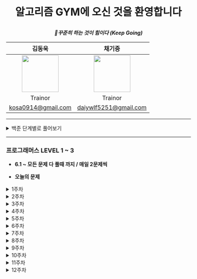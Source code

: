 # <p align="center"> 알고리즘 GYM에 오신 것을 환영합니다 </p>  

<div align="center">  
 
 __*:muscle:꾸준히 하는 것이 힘이다 (Keep Going)*__  

|김동욱|채기중|
|:-:|:-:|
|<img src="https://user-images.githubusercontent.com/71700079/190619406-503a09ff-d4a9-4837-bae2-5c78c17ed60a.jpg" width="100" height="100">|<img src="https://user-images.githubusercontent.com/71700079/190619439-ebaed8d0-a1df-4a9c-88b5-89eeaeb6eba8.jpg" width="100" height="100">|
|Trainor|Trainor|
|kosa0914@gmail.com  |daiywlf5251@gmail.com|
</div>

* * *
<details>
<summary>백준 단계별로 풀어보기</summary>  
 
### 백준 단계별로 풀어보기 11 ~ 30 135문제 (~5.22 총 11주차)
* 월, 수, 금:  라이브 코딩
* 일요일: 해당 주차 리뷰

* **세부일정**
  * **1주차: 브루트 포스(5), 정렬(9)**
  * **2주차: 정렬(1), 백트레킹(8), DP(5)**
  * **3주차: DP1(11), 그리디(3)**
  * **4주차: 그리디(2), 정수론 및 조합론(12)**
  * **5주차: 스택(6), 큐, 덱(7)**
  * **6주차: Divide Qonquer(9), 이분탐색(5)**
  * **7주차: Priority Queue(4), DP2(7), DFS, BFS(3)**
  * **8주차: DFS, BFS(8), 최단경로(6)**
  * **9주차: 투 포인터(5), 최단거리 역추적(9)**
  * **10주차: 트리(7), 유니온파인드(4), 최소신장트리(6)**


  **-> 진행 중 해당 주차에 추가된 문제들이 있으므로 11주차까지 진행 !!**

* **오늘의 문제**
<details>
<summary>1주차</summary>  

* 3.7: 2798, 2231
* 3.8: 7568, 1018
* 3.9: 1436, 2750
* 3.10: 2751, 10989
* 3.11: 2108, 1427
* 3.12: 11650, 11651
* 3.13: 1181, 10814
</details>
<details>
<summary>2주차</summary>  

* 3.14: 18870, 15649
* 3.15: 15650, 15651
* 3.16: 15652, 9663
* 3.17: 2580, 14888
* 3.18: 14889, 1003
* 3.19: 9184, 1904
* 3.20: 9461, 1149
 </details>
 <details>
<summary>3주차</summary>  
  
* 3.21: 1932, 2579
* 3.22: 1463, 10844
* 3.23: 2156, 11053
* 3.24: 11054, 2565
* 3.25: 9251, 1912
* 3.26: 12865, 11047
* 3.27: 1931, 11399
 </details>
 <details>
<summary>4주차</summary>  
  
* 3.28: 1541, 13305
* 3.29: 5086, 1037
* 3.30: 2609, 1934
* 3.31: 2981, 3036
* 4.1: 11050, 11051
* 4.2: 1010, 9375
* 4.3: 1676, 2004
 </details>
<details>
<summary>5주차</summary>  
 
* 4.4: 10828, 10773
* 4.5: 4949, 9012
* 4.6: 1874, 17298
* 4.7: 18258, 2164
* 4.8: 11866, 1966
* 4.9: 10866, 1021
* 4.10: 5430, 2630
 </details>
<details>
<summary>6주차</summary>  
 
* 4.11: 1992, 1780
* 4.12: 1629, 11401
* 4.13: 2740, 10830
* 4.14: 11444, 6549
* 4.15: 1920, 10816
* 4.16: 1654, 2805
* 4.17: 2110, 1300
 </details>
 <details>
<summary>7주차</summary>  
  
* 4.18: 12015, 11279
* 4.19: 1927, 11286
* 4.20: 1655, 11066
* 4.21: 11049, 1520
* 4.22: 10942, 2629
* 4.23: 2293, 7579
* 4.24: 1260, 2606
 </details>
 <details>
<summary>8주차</summary>  
  
* 4.25: 2667, 1012
* 4.26: 2178, 7576
* 4.27: 7569, 1697
* 4.28: 2206, 7562
* 4.29: 1707, 1753
* 4.30: 1504, 13549
* 5.1: 9370, 11657
 </details>
 <details>
<summary>9주차</summary>  
  
* 5.2: 11404, 1956
* 5.3: 3273, 2470
* 5.4: 1806, 1644
* 5.5: 1450, 12852
* 5.6: 14002, 14003
* 5.7: 9252, 2618 (카카오 코딩테스트의 사유로 5.8로 연기)
* 5.8: 9252, 2618
 </details>
 <details>
<summary>10주차</summary>  
  
* 5.9: 13913, 9019
* 5.10: 11779, 11780
* 5.11: 11725, 1167
* 5.12: 1967, 1991
* 5.13: 2263, 5639
* 5.14: 4803, 1717
* 5.15: 1976, 4195
 </details>
 <details>
<summary>11주차</summary>  
  
* 5.16: 20040, 9372
* 5.17: 1197, 4386
* 5.18: 1774, 2887
* 5.19: 17472
 </details>

**5.19 부로 백준 단계별로 단계별로 풀어보기 끝 !!**

**5.31 까지 단계별로 풀어보기 미숙한 것들 완료 후, 6.1 부터 프로그래머스 시작**

**고생많았습니당 ^.^**
</details>  

___
### 프로그래머스 LEVEL 1 ~ 3
* **6.1 ~ 모든 문제 다 풀때 까지 / 매일 2문제씩**

* **오늘의 문제**
<details>
<summary>1주차</summary>  

* 6.1: 신고 결과 받기[LEVEL 1], 추석 트래픽[LEVEL 3]
* 6.2: 문자열 압축[LEVEL 2], 오픈 채팅방[LEVEL 2]
* 6.3: 로또의 최고,최저 순위[LEVEL 1], N으로 표현[LEVEL 3]
* 6.4: 카카오프렌즈 컬러링북[LEVEL 2], 단체사진 찍기[LEVEL 2]
* 6.5: 신규 아이디 추천[LEVEL 1], 입국심사[LEVEL 3]
* 6.6: 멀쩡한 사각형[LEVEL 2], 124 나라의 숫자[LEVEL 2]
* 6.7: 키패드 누르기[LEVEL 1], 가장 먼 노드[LEVEL 3]
</details>
<details>
<summary>2주차</summary>  
 
* 6.8: 타겟 넘버[LEVEL 2], 고양이와 개는 몇 마리 있을까[LEVEL2]
* 6.9: 숫자 문자열과 영단어[LEVEL 1], 없어진 기록 찾기[LEVEL 3]
* 6.10: 기능개발[LEVEL 2], 더 맵게[LEVEL 2]
* 6.11: 크레인 인형뽑기 게임[LEVEL 1], 브라이언의 고민[LEVEL 3]
* 6.12: 루시와 엘라 찾기[LEVEL 2], 짝지어 제거하기[LEVEL 2]
* 6.13: 없는 숫자 더하기[LEVEL 1], 리틀 프렌즈 사천성[LEVEL 3]
* 6.14: 행렬 테두리 회전하기[LEVEL 2], 메뉴 리뉴얼[LEVEL 2]
</details>
<details>
<summary>3주차</summary>  
 
* 6.15: 음양 더하기[LEVEL 1], 디스크 컨트롤러[LEVEL 3]
* 6.16: 괄호 변환[LEVEL 2], 뉴스 클러스터링[LEVEL 2]
* 6.17: 내적[LEVEL 1], 정수 삼각형[LEVEL 3]
* 6.18: 거리두기 확인하기[LEVEL 2], 수식 최대화[LEVEL 2]
* 6.19: 소수 만들기[LEVEL 1], 네트워크[LEVEL 3]
* 6.20: 튜플[LEVEL 2], 빛의 경로 싸이클[LEVEL 2]
* 6.21: 완주하지 못한 선수[LEVEL 1], 순위[LEVEL 3]
</details>
<details>
<summary>4주차</summary>  

* 6.22: 전화번호 목록[LEVEL 2], 프린터[LEVEL 2]
* 6.23: K번째 수[LEVEL 1], 있었는데요 없었습니다[LEVEL 3]
* 6.24: [가장 큰 수[LEVEL 2]](https://programmers.co.kr/learn/courses/30/lessons/42746), [소수 찾기[LEVEL 2]](https://programmers.co.kr/learn/courses/30/lessons/42839)
* 6.25: [모의고사[LEVEL 1]](https://programmers.co.kr/learn/courses/30/lessons/42840), [다단계 칫솔 판매[LEVEL 3]](https://programmers.co.kr/learn/courses/30/lessons/77486)
* 6.26: [조이스틱[LEVEL 2]](https://programmers.co.kr/learn/courses/30/lessons/42860), [최솟값 구하기[LEVEL 2]](https://programmers.co.kr/learn/courses/30/lessons/59038)
* 6.27: [체육복[LEVEL 1]](https://programmers.co.kr/learn/courses/30/lessons/42862), [자물쇠와 열쇠[LEVEL 3]](https://programmers.co.kr/learn/courses/30/lessons/60059)
* 6.28: [동명 동물 수 찾기[LEVEL 2]](https://programmers.co.kr/learn/courses/30/lessons/59041), [이름에 el이 들어가는 동물 찾기[LEVEL 2]](https://programmers.co.kr/learn/courses/30/lessons/59047)
</details>
<details>
<summary>5주차</summary>  
 
* 6.29: [모든 레코드 조회하기[LEVEL 1]](https://programmers.co.kr/learn/courses/30/lessons/59034), [셔틀버스[LEVEL 3]]( https://programmers.co.kr/learn/courses/30/lessons/17678)
* 6.30: [게임 맵 최단거리[LEVEL 2]](https://programmers.co.kr/learn/courses/30/lessons/1844), [예상 대진표[LEVEL 2]]( https://programmers.co.kr/learn/courses/30/lessons/12985)
* 7.1: [폰켓몬[LEVEL 1]](https://programmers.co.kr/learn/courses/30/lessons/1845), [표 편집[LEVEL 3]](
    https://programmers.co.kr/learn/courses/30/lessons/81303)
* 7.2: [순위 검색[LEVEL 2]](https://programmers.co.kr/learn/courses/30/lessons/72412), [후보키[LEVEL 2]](https://programmers.co.kr/learn/courses/30/lessons/42890)
* 7.3: [이름이 없는 동물의 [LEVEL 1]](https://programmers.co.kr/learn/courses/30/lessons/59039), [보석 쇼핑[LEVEL 3]](https://programmers.co.kr/learn/courses/30/lessons/67258)
* 7.4: [괄호 회전하기[LEVEL 2]](https://programmers.co.kr/learn/courses/30/lessons/76502), [배달[LEVEL 2]](https://programmers.co.kr/learn/courses/30/lessons/12978)
* 7.5: [최댓값 구하기[LEVEL 1]](https://programmers.co.kr/learn/courses/30/lessons/59415), [불량 사용자[LEVEL 3]](https://programmers.co.kr/learn/courses/30/lessons/64064)
</details>
<details>
<summary>6주차</summary>  
 
* 7.6: [2xn 타일링[LEVEL 2]](https://school.programmers.co.kr/learn/courses/30/lessons/12900), [위장[LEVEL 2]](https://school.programmers.co.kr/learn/courses/30/lessons/42578)
* 7.7: [실패율[LEVEL 1]](https://school.programmers.co.kr/learn/courses/30/lessons/42889), [GPS[LEVEL 3]](https://school.programmers.co.kr/learn/courses/30/lessons/1837)
* 7.8: [다리를 지나는 트럭[LEVEL 2]](https://school.programmers.co.kr/learn/courses/30/lessons/42583), [H-Index[LEVEL 2]](https://school.programmers.co.kr/learn/courses/30/lessons/42747)
* 7.9: [약수의 갯수와 덧셈[LEVEL 1]](https://school.programmers.co.kr/learn/courses/30/lessons/77884), [금과 은 운반하기[LEVEL 3]](https://school.programmers.co.kr/learn/courses/30/lessons/86053)
* 7.10: [카펫[LEVEL 2]](https://school.programmers.co.kr/learn/courses/30/lessons/42842), [큰 수 만들기[LEVEL2]](https://school.programmers.co.kr/learn/courses/30/lessons/42883)
* 7.11: [3진법 뒤집기[LEVEL 1]](https://school.programmers.co.kr/learn/courses/30/lessons/68935), [이중 우선순위 큐[LEVEL 3]](https://school.programmers.co.kr/learn/courses/30/lessons/42628)
* 7.12: [동물 수 구하기[LEVEL 2]](https://school.programmers.co.kr/learn/courses/30/lessons/59406), [입양 시각 구하기[LEVEL 2]](https://school.programmers.co.kr/learn/courses/30/lessons/59412)
</details>
<details>
<summary>7주차</summary>  

* 7.13: [예산[LEVEL 1]](https://school.programmers.co.kr/learn/courses/30/lessons/12982), [등굣길[LEVEL 3]](https://school.programmers.co.kr/learn/courses/30/lessons/42898)
* 7.14: [NULL 처리하기[LEVEL 2]](https://school.programmers.co.kr/learn/courses/30/lessons/59410), [중성화 여부 판단하기[LEVEL 2]](https://school.programmers.co.kr/learn/courses/30/lessons/59409)
* 7.15: [역순 정렬하기[LEVEL 1]](https://school.programmers.co.kr/learn/courses/30/lessons/59035), [단어 변환[LEVEL 3]](https://school.programmers.co.kr/learn/courses/30/lessons/43163)
* 7.16: [피로도[LEVEL 2]](https://school.programmers.co.kr/learn/courses/30/lessons/87946), [프렌즈 4블록[LEVEL2]](https://school.programmers.co.kr/learn/courses/30/lessons/17679)
* 7.17: [이름이 있는 동물의 아이디[LEVEL 1]](https://school.programmers.co.kr/learn/courses/30/lessons/59407), [오랜 기간 보호한 동물[LEVEL 3]](https://school.programmers.co.kr/learn/courses/30/lessons/59044)
* 7.18: [2개 이하로 다른 비트[LEVEL 2]](https://school.programmers.co.kr/learn/courses/30/lessons/77885), [삼각 달팽이[LEVEL 2]](https://school.programmers.co.kr/learn/courses/30/lessons/68645)
* 7.19: [2개 뽑아서 더하기[LEVEL 1]](https://school.programmers.co.kr/learn/courses/30/lessons/68644), [헤비 유저가 소유한 장소[LEVEL 3]](https://school.programmers.co.kr/learn/courses/30/lessons/77487)
</details>
<details>
<summary>8주차</summary>  

* 7.20: [영어 끝말잇기[LEVEL 2]](https://school.programmers.co.kr/learn/courses/30/lessons/12981), [주식가격[LEVEL 2]](https://school.programmers.co.kr/learn/courses/30/lessons/42584)
* 7.21: [아픈 동물 찾기[LEVEL 1]](https://school.programmers.co.kr/learn/courses/30/lessons/59036), [합승 택시 요금[LEVEL 3]](https://school.programmers.co.kr/learn/courses/30/lessons/72413)
* 7.22: [구명보트[LEVEL 2]](https://school.programmers.co.kr/learn/courses/30/lessons/42885), [중복 제거하기[LEVEL 2]](https://school.programmers.co.kr/learn/courses/30/lessons/59408)
* 7.23: [2016년 [LEVEL 1]](https://school.programmers.co.kr/learn/courses/30/lessons/12901), [경주로 건설[LEVEL 3]](https://school.programmers.co.kr/learn/courses/30/lessons/67259)
* 7.24: [교점에 별 만들기[LEVEL 2]](https://school.programmers.co.kr/learn/courses/30/lessons/87377), [전력망을 둘로 나누기[LEVEL 2]](https://school.programmers.co.kr/learn/courses/30/lessons/86971)
* 7.25: [어린 동물 찾기[LEVEL 1]](https://school.programmers.co.kr/learn/courses/30/lessons/59037), [보행자 천국[LEVEL 3]](https://school.programmers.co.kr/learn/courses/30/lessons/1832)
* 7.26: [모음 사전[LEVEL 2]](https://school.programmers.co.kr/learn/courses/30/lessons/84512), [캐시[LEVEL 2]](https://school.programmers.co.kr/learn/courses/30/lessons/17680)
</details>
<details>
<summary>9주차</summary>  
 
* 7.27: [최소 직사각형[LEVEL 1]](https://school.programmers.co.kr/learn/courses/30/lessons/86491), [몸짱 트레이너 라이언의 고민[LEVEL 3]](https://school.programmers.co.kr/learn/courses/30/lessons/1838)
* 7.28: [이진 변환 반복하기[LEVEL 2]](https://school.programmers.co.kr/learn/courses/30/lessons/70129), [점프와 순간 이동[LEVEL 2]](https://school.programmers.co.kr/learn/courses/30/lessons/12980)
* 7.29: [나머지가 1이 되는 수 찾기[LEVEL 1]](https://school.programmers.co.kr/learn/courses/30/lessons/87389), [베스트 앨범[LEVEL 3]](https://school.programmers.co.kr/learn/courses/30/lessons/42579)
* 7.30: [3xn 타일링[LEVEL 2]](https://school.programmers.co.kr/learn/courses/30/lessons/12902), [DATETIME에서 DATE로 형 변환[LEVEL 2]](https://school.programmers.co.kr/learn/courses/30/lessons/59414)
* 7.31: [동물의 아이디와 이름[LEVEL 1]](https://school.programmers.co.kr/learn/courses/30/lessons/59403), [아이템 줍기[LEVEL 3]](https://school.programmers.co.kr/learn/courses/30/lessons/87694)
* 8.1: [n^2배열 자르기[LEVEL 2]](https://school.programmers.co.kr/learn/courses/30/lessons/87390), [쿼드압축 후 개수 세기[LEVEL 2]](https://school.programmers.co.kr/learn/courses/30/lessons/68936)
* 8.2: [부족한 금액 계산하기[LEVEL 1]](https://school.programmers.co.kr/learn/courses/30/lessons/82612), [여행경로[LEVEL 3]](https://school.programmers.co.kr/learn/courses/30/lessons/43164)
</details>
<details>
<summary>10주차</summary>  
 
* 8.3: [스킬트리[LEVEL 2]](https://school.programmers.co.kr/learn/courses/30/lessons/49993), [방문 길이[LEVEL 2]](https://school.programmers.co.kr/learn/courses/30/lessons/49994)
* 8.4: 비밀 지도[LEVEL 1], 오랜기간 보호한 동물(2)[LEVEL 3]
* 8.5: 방금그곡[LEVEL 2], 가장 큰 정사각형 찾기[LEVEL 2]
* 8.6: [가운데 글자 가져오기[LEVEL 1]](https://school.programmers.co.kr/learn/courses/30/lessons/12903), [퍼즐 조각 채우기[LEVEL 3]](https://school.programmers.co.kr/learn/courses/30/lessons/84021)
* 8.7: [압축[LEVEL 2]](https://school.programmers.co.kr/learn/courses/30/lessons/17684), [파일명 정렬[LEVEL 2]](https://school.programmers.co.kr/learn/courses/30/lessons/17686)
* 8.8: [여러 기준으로 정렬하기[LEVEL 1]](https://school.programmers.co.kr/learn/courses/30/lessons/59404), [광고 삽입[LEVEL 3]](https://school.programmers.co.kr/learn/courses/30/lessons/72414)
* 8.9: [올바른 괄호[LEVEL 2]](https://school.programmers.co.kr/learn/courses/30/lessons/12909), [n진수 게임[LEVEL 2]](https://school.programmers.co.kr/learn/courses/30/lessons/17687)
</details>
<details>
<summary>11주차</summary>  

* 8.10: [다트 게임[LEVEL 1]](https://school.programmers.co.kr/learn/courses/30/lessons/17682), [기둥과 보 설치[LEVEL 3]](https://school.programmers.co.kr/learn/courses/30/lessons/60061)
> **8.11 ~ 9.5일까지 보충할 부분 보충하고 부족한 개념 정리.**.  
* 9.6: [다음 큰 숫자[LEVEL 2]](https://school.programmers.co.kr/learn/courses/30/lessons/12911), [땅 따먹기[LEVEL 2]](https://school.programmers.co.kr/learn/courses/30/lessons/12913)
* 9.7: [상위 n개 레코드[LEVEL 1]](https://school.programmers.co.kr/learn/courses/30/lessons/59405), [공 이동 시뮬레이션[LEVEL 3]](https://school.programmers.co.kr/learn/courses/30/lessons/87391)
* 9.8: [N개의 최소공배수[LEVEL 2]](https://school.programmers.co.kr/learn/courses/30/lessons/12953), [N-Queen[LEVEL 2]](https://school.programmers.co.kr/learn/courses/30/lessons/12952)
> **9.9 ~ 9.12 (추석 휴무)**  
</details>
<details>
<summary>12주차</summary>  

* 9.13: [x만큼 간격이 있는 n개의 숫자[LEVEL 1]](https://school.programmers.co.kr/learn/courses/30/lessons/12954). [모두 0으로 만들기[LEVEL 3]](https://school.programmers.co.kr/learn/courses/30/lessons/76503)
* 9.14: [JadenCase 문자열 만들기[LEVEL 2]](https://school.programmers.co.kr/learn/courses/30/lessons/12951), [행렬의 곱셈[LEVEL 2]](https://school.programmers.co.kr/learn/courses/30/lessons/12949)
* 9.15: [행렬의 덧셈[LEVEL 1]](https://school.programmers.co.kr/learn/courses/30/lessons/12950), [110 옮기기[LEVEL 3]](https://school.programmers.co.kr/learn/courses/30/lessons/77886)
* 9.16: [멀리 뛰기[LEVEL 2]](https://school.programmers.co.kr/learn/courses/30/lessons/12914), [튜플[LEVEL 2]](https://school.programmers.co.kr/learn/courses/30/lessons/64065)
</details>
